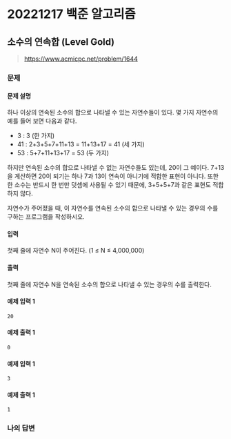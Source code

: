 # 20221217 백준 알고리즘

## 소수의 연속합 (Level Gold)
> https://www.acmicpc.net/problem/1644

### 문제
#### 문제 설명
하나 이상의 연속된 소수의 합으로 나타낼 수 있는 자연수들이 있다. 몇 가지 자연수의 예를 들어 보면 다음과 같다.

- 3 : 3 (한 가지)
- 41 : 2+3+5+7+11+13 = 11+13+17 = 41 (세 가지)
- 53 : 5+7+11+13+17 = 53 (두 가지)

하지만 연속된 소수의 합으로 나타낼 수 없는 자연수들도 있는데, 20이 그 예이다. 7+13을 계산하면 20이 되기는 하나 7과 13이 연속이 아니기에 적합한 표현이 아니다. 또한 한 소수는 반드시 한 번만 덧셈에 사용될 수 있기 때문에, 3+5+5+7과 같은 표현도 적합하지 않다.

자연수가 주어졌을 때, 이 자연수를 연속된 소수의 합으로 나타낼 수 있는 경우의 수를 구하는 프로그램을 작성하시오.

#### 입력
첫째 줄에 자연수 N이 주어진다. (1 ≤ N ≤ 4,000,000)

#### 출력
첫째 줄에 자연수 N을 연속된 소수의 합으로 나타낼 수 있는 경우의 수를 출력한다.

#### 예제 입력 1
```
20
```

#### 예제 출력 1
```
0
```

#### 예제 입력 1
```
3
```

#### 예제 출력 1
```
1
```

### 나의 답변
```python

```